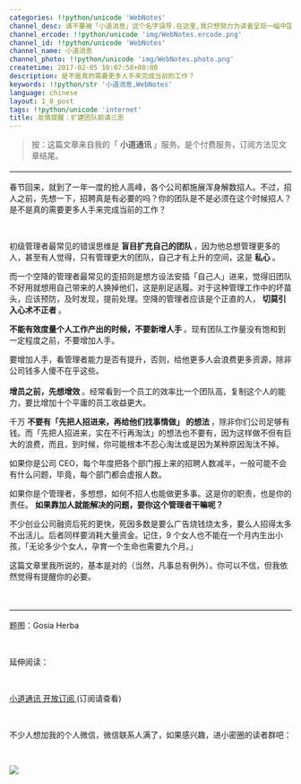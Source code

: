 ```yaml
---
categories: !!python/unicode 'WebNotes'
channel_desc: 请不要被「小道消息」这个名字误导.在这里,我只想努力为读者呈现一幅中国互联网的清明上河图.
channel_ercode: !!python/unicode 'img/WebNotes.ercode.png'
channel_id: !!python/unicode 'WebNotes'
channel_name: 小道消息
channel_photo: !!python/unicode 'img/WebNotes.photo.png'
createtime: 2017-02-05 10:07:58+00:00
description: 是不是真的需要更多人手来完成当前的工作？
keywords: !!python/str '小道消息,WebNotes'
language: chinese
layout: 1_0_post
tags: !!python/unicode 'internet'
title: 友情提醒：扩建团队前请三思
---
```

<div class="rich_media_content" id="js_content">
<blockquote>
<p>
          按：这篇文章来自我的「
          <strong>
           小道通讯
          </strong>
          」服务。是个付费服务，订阅方法见文章结尾。
         </p>
</blockquote>
<hr style="font-family: Lato, Helvetica, Arial, freesans, clean, sans-serif; border-right-width: 0px; border-bottom-width: 0px; border-left-width: 0px; border-top-style: solid; border-top-color: rgb(234, 234, 234); height: 1px; margin-top: 1em; margin-bottom: 1em; color: rgb(51, 51, 51); font-size: 16px; white-space: normal;"/>
<p>
         春节回来，就到了一年一度的抢人高峰，各个公司都施展浑身解数招人。不过，招人之前，先想一下，招聘真是有必要的吗？你的团队是不是必须在这个时候招人？是不是真的需要更多人手来完成当前的工作？
         <br/>
</p>
<p>
<br/>
</p>
<p>
         初级管理者最常见的错误思维是
         <strong>
          盲目扩充自己的团队
         </strong>
         ，因为他总想管理更多的人，甚至有人觉得，只有管理更大的团队，自己才有上升的空间，这是
         <strong>
          私心
         </strong>
         。
        </p>
<p>
</p>
<p>
         而一个空降的管理者最常见的歪招则是想方设法安插「自己人」进来，觉得旧团队不好用就想用自己带来的人换掉他们，这是削足适履。对于这种管理工作中的坏苗头，应该预防，及时发现，提前处理。空降的管理者应该是个正直的人，
         <strong>
          切莫引入心术不正者
         </strong>
         。
        </p>
<p>
</p>
<p>
<strong>
          不能有效度量个人工作产出的时候，不要新增人手
         </strong>
         。现有团队工作量没有饱和到一定程度之前，不要增加人手。
         <br/>
</p>
<p>
         要增加人手，看管理者能力是否有提升，否则，给他更多人会浪费更多资源，除非公司钱多人傻不在乎这些。
         <br/>
<br/>
<strong>
          增员之前，先想增效
         </strong>
         。经常看到一个员工的效率比一个团队高，复制这个人的能力，要比增加十个平庸的员工收益更大。
        </p>
<p>
</p>
<p>
         千万
         <strong>
          不要有「先把人招进来，再给他们找事情做」 的想法
         </strong>
         ，除非你们公司足够有钱。而「先把人招进来，实在不行再淘汰」的想法也不要有，因为这样做不但有巨大的浪费，而且，到时候，你可能根本不忍心淘汰或是因为某种原因淘汰不掉。
        </p>
<p>
</p>
<p>
         如果你是公司 CEO，每个年度把各个部门报上来的招聘人数减半，一般可能不会有什么问题，毕竟，每个部门都会虚报人数。
        </p>
<p>
</p>
<p>
         如果你是个管理者，多想想，如何不招人也能做更多事。这是你的职责，也是你的责任。
         <strong>
          如果靠加人就能解决的问题，要你这个管理者干嘛呢？
         </strong>
</p>
<p>
</p>
<p>
         不少创业公司融资后死的更快，死因多数是要么广告烧钱烧太多，要么人招得太多不出活儿。后者同样要消耗大量资金。记住，9 个女人也不能在一个月内生出小孩，「无论多少个女人，孕育一个生命也需要九个月。」
        </p>
<p>
</p>
<p>
         这篇文章里我所说的，基本是对的（当然，凡事总有例外）。你可以不信，但我依然觉得有提醒你的必要。
        </p>
<p>
<br/>
</p>
<p>
</p>
<hr style="font-family: Lato, Helvetica, Arial, freesans, clean, sans-serif; border-right-width: 0px; border-bottom-width: 0px; border-left-width: 0px; border-top-style: solid; border-top-color: rgb(234, 234, 234); height: 1px; margin-top: 1em; margin-bottom: 1em; color: rgb(51, 51, 51); font-size: 16px; white-space: normal;"/>
<p>
         题图：Gosia Herba
        </p>
<p>
<br/>
</p>
<p>
         延伸阅读：
        </p>
<p>
<br/>
</p>
<p>
<a data_ue_src="http://mp.weixin.qq.com/s?__biz=MjM5ODIyMTE0MA==&amp;mid=2650969147&amp;idx=2&amp;sn=63be91901159dc00c01ff9e3c3f9b4cb&amp;chksm=bd3830008a4fb916083b1dbcc602c7cfadbdab0616b5feb7710fbd0569f97e57a75782de82ba&amp;scene=21#wechat_redirect" href="http://mp.weixin.qq.com/s?__biz=MjM5ODIyMTE0MA==&amp;mid=2650969147&amp;idx=2&amp;sn=63be91901159dc00c01ff9e3c3f9b4cb&amp;chksm=bd3830008a4fb916083b1dbcc602c7cfadbdab0616b5feb7710fbd0569f97e57a75782de82ba&amp;scene=21#wechat_redirect" target="_blank">
          小道通讯 开放订阅
         </a>
         (订阅请查看)
         <br/>
</p>
<p>
<br/>
</p>
<p>
         不少人想加我的个人微信，微信联系人满了，如果感兴趣，进小密圈的读者群吧：
        </p>
<p>
<br/>
</p>
<p>
<img data-ratio="1.5155555555555555" data-s="300,640" data-src="" data-type="jpeg" data-w="1125" src="{{ '/img/ow5rEn8QGlGF28urjQANgNZEC7IdRqDViaEE95Bqt4PzNVAo5xfPLem2jh3Jsf9OVKhH9loRGrw7FKRsSu4ICXg.jpeg' | prepend: site.img | replace: '//','/' }}"/>
</p>
<p>
<br/>
</p>
</div>